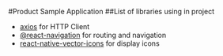 #Product Sample Application
##List of libraries using in project
- [axios](https://github.com/axios) for HTTP Client
- [@react-navigation](https://reactnavigation.org/) for routing and navigation
- [react-native-vector-icons](https://github.com/oblador/react-native-vector-icons) for display icons
